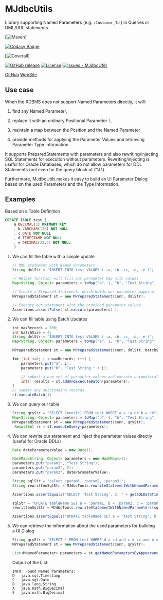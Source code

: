 # MJdbcUtils

Library supporting Named Parameters (e.g. `:Customer_Id` ) in Queries or DML/DDL statements.

[![Maven](https://badgen.net/maven/v/maven-central/com.manticore-projects.jdbc/MJdbcUtils)]

[![Codacy Badge](https://app.codacy.com/project/badge/Grade/e3295140a0b841f3be25da37ff8d4756)](https://app.codacy.com/gh/manticore-projects/MJdbcUtils/dashboard?utm_source=gh&utm_medium=referral&utm_content=&utm_campaign=Badge_grade)

[![Coverall](https://badgen.net/coveralls/c/github/manticore-projects/MJdbcUtils/main)]

[![GitHub release](https://img.shields.io/github/release/manticore-projects/MJdbcUtils?include_prereleases=&sort=semver&color=blue)](https://github.com/manticore-projects/MJdbcUtils/releases/)
[![License](https://img.shields.io/badge/License-GPL-blue)](#license)
[![issues - MJdbcUtils](https://img.shields.io/github/issues/manticore-projects/MJdbcUtils)](https://github.com/manticore-projects/MJdbcUtils/issues)

[GitHub](https://github.com/manticore-projects/MJdbcUtils) [WebSite](http://manticore-projects.com/MJdbcUtils/README.html)

## Use case
When the RDBMS does not support Named Parameters directly, it will:

1) find any Named Parameter,

2) replace it with an ordinary Positional Parameter `?`,

3) maintain a map between the Position and the Named Parameter

4) provide methods for applying the Parameter Values and retrieving Parameter Type information.

It supports PreparedStatements with parameters and also rewriting/injecting SQL Statements for execution without parameters.
Rewriting/injecting is useful for Oracle Databases, which do not allow parameters for DDL Statements (not even for the query block of `CTAS`).

Furthermore, MJdbcUtils makes it easy to build an UI Parameter Dialog based on the used Parameters and the Type Information.

## Examples

Based on a Table Definition

```sql
CREATE TABLE test (
    a DECIMAL(3) PRIMARY KEY
    , b VARCHAR(128) NOT NULL
    , c DATE NOT NULL
    , d TIMESTAMP NOT NULL
    , e DECIMAL(23,5) NOT NULL
    )
```

1) We can fill the table with a simple update

    ```java
    // DML statement with Named Parameters
    String dmlStr = "INSERT INTO test VALUES ( :a, :b, :c, :d, :e )";

    // Helper function will fill our parameter map with values
    Map<String, Object> parameters = toMap("a", 1, "b", "Test String", "c", new Date(), "d", new Date(), "e", "0.12345");

    // Create a Prepared Statement, which holds our parameter mapping
    MPreparedStatement st = new MPreparedStatement(conn, dmlStr);

    // Execute our statement with the provided parameter values
    Assertions.assertFalse( st.execute(parameters) );
    ```

2) We can fill table using Batch Updates

    ```java
    int maxRecords = 100;
    int batchSize = 4;
    String dmlStr = "INSERT INTO test VALUES ( :a, :b, :c, :d, :e )";
    Map<String, Object> parameters = toMap("a", 1, "b", "Test String", "c", new Date(), "d", new Date(), "e", "0.12345");

    MPreparedStatement st = new MPreparedStatement(conn, dmlStr, batchSize);

    for (int i=0; i < maxRecords; i++) {
        parameters.put("a", i);
        parameters.put("b", "Test String " + i);

        // submit a new set of parameter values and execute automatically after 4 records
        int[] results = st.addAndExecuteBatch(parameters);
    }
    // submit any outstanding records
    st.executeBatch();

    ```

3) We can query our table

    ```java
    String qryStr = "SELECT Count(*) FROM test WHERE a = :a or b = :b";
    Map<String, Object> parameters = toMap("a", 1, "b", "Test String", "c", new Date(), "d", new Date(), "e", "0.12345");
    MPreparedStatement st = new MPreparedStatement(conn, qryStr);
     ResultSet rs = st.executeQuery(parameters);
    ```

4) We can rewrite our statement and inject the parameter values directly (useful for Oracle DDLs)

    ```java
    Date dateParameterValue = new Date();

    HashMap<String, Object> parameters = new HashMap<>();
    parameters.put("param1", "Test String");
    parameters.put("param2", 2);
    parameters.put("param3", dateParameterValue);

    String sqlStr = "select :param1, :param2, :param3;";
    String rewrittenSqlStr = MJdbcTools.rewriteStatementWithNamedParameters(sqlStr, parameters);

    Assertions.assertEquals("SELECT 'Test String', 2, " + getSQLDateTimeStr(dateParameterValue), rewrittenSqlStr);

    sqlStr = "UPDATE tableName SET a = :param1, b = :param2, c = :param3;";
    rewrittenSqlStr = MJdbcTools.rewriteStatementWithNamedParameters(sqlStr, parameters);

    Assertions.assertEquals("UPDATE tableName SET a = 'Test String', b = 2, c = " + getSQLDateTimeStr(dateParameterValue), rewrittenSqlStr);
    ```

5) We can retrieve the information about the used parameters for building a UI Dialog

    ```java
    String qryStr = "SELECT * FROM test WHERE d = :d and c = :c and b = :b and a = :a and e = :e";
    MPreparedStatement st = new MPreparedStatement(conn, qryStr);

    List<MNamedParameter> parameters = st.getNamedParametersByAppearance();
    ```

    Output of the List:

    ```text
    INFO: Found Named Parameters:
    D	java.sql.Timestamp
    C	java.sql.Date
    B	java.lang.String
    A	java.math.BigDecimal
    E	java.math.BigDecimal
    ```
